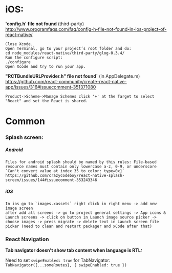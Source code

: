 # iOS:

**'config.h' file not found** (third-party)
    http://www.programfaqs.com/faq/config-h-file-not-found-in-ios-project-of-react-native/

    Close Xcode.
    Open Terminal, go to your project’s root folder and do:
    cd node_modules/react-native/third-party/glog-0.3.4/
    Run the configure script:
    ./configure
    Open Xcode and try to run your app.

**"RCTBundleURLProvider.h" file not found`** (in AppDelegate.m)
    https://github.com/react-community/create-react-native-app/issues/316#issuecomment-351371080

    Product->Scheme->Manage Schemes click '+' at the Target to select "React" and set the React is shared.

# Common

### Splash screen:

##### Android
    Files for android splash should be named by this rules: File-based resource names must contain only lowercase a-z, 0-9, or underscore
    `Can't convert value at index 35 to color: type=0x1`
    https://github.com/crazycodeboy/react-native-splash-screen/issues/144#issuecomment-353243346
    
##### iOS
    In ios go to `images.xassets` right click in right menu -> add new image screen
    after add all screens -> go to project general settings -> App icons & Launch screens -> click on button in Launch image source picker -> choose images -> press migrate -> delete text in Launch screen file picker (need to clean and restart packager and xCode after that)


### React Navigation

**Tab navigator doesn't show tab content when language is RTL:**

Need to set `swipeEnabled: true` for TabNavigator: 
    `TabNavigator({...someRoutes}, { swipeEnabled: true })` 
